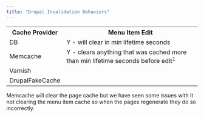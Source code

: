 ```yaml
---
title: "Drupal Invalidation Behaviors"
---
```


  <table>
    <tbody>
      <tr>
        <th>Cache Provider</th>
        <th>Menu Item Edit</th>
      </tr>
      <tr>
        <td>DB</td>
        <td>Y - will clear in min lifetime seconds</td>
      </tr>
      <tr>
        <td>Memcache</td>
        <td>Y - clears anything that was cached more than min lifetime seconds before edit<sup>1</sup></td>
      </tr>
      <tr>
        <td>Varnish</td>
        <td>&nbsp;</td>
      </tr>
      <tr>
        <td>DrupalFakeCache</td>
        <td>&nbsp;</td>
      </tr>
    </tbody>
  </table>

<div class="presenter-note">
Memcache will clear the page cache but we have seen some issues with it not clearing the menu item cache so when the pages regenerate they do so incorrectly.
</div>
